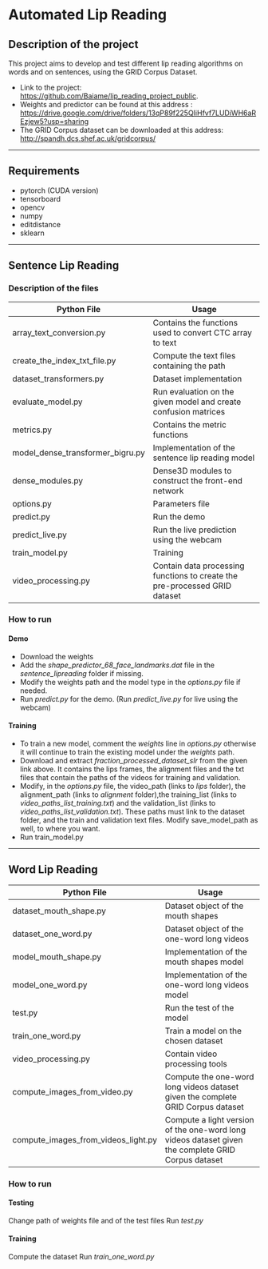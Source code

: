 # Automated Lip Reading
## Description of the project
This project aims to develop and test different lip reading algorithms on words and on sentences, using the GRID Corpus Dataset.
- Link to the project: https://github.com/Baiame/lip_reading_project_public.
- Weights and predictor can be found at this address : https://drive.google.com/drive/folders/13qP89f225QIiHfvf7LUDiWH6aREzjew5?usp=sharing
- The GRID Corpus dataset can be downloaded at this address: http://spandh.dcs.shef.ac.uk/gridcorpus/
------------------------------------
## Requirements
- pytorch (CUDA version)
- tensorboard
- opencv
- numpy
- editdistance
- sklearn

------------------------------------
## Sentence Lip Reading
### Description of the files
|Python File|Usage|
|--- | ---|
|array_text_conversion.py|Contains the functions used to convert CTC array to text|
|create_the_index_txt_file.py|Compute the text files containing the path|
|dataset_transformers.py|Dataset implementation|
|evaluate_model.py|Run evaluation on the given model and create confusion matrices|
|metrics.py|Contains the metric functions|
|model_dense_transformer_bigru.py|Implementation of the sentence lip reading model|
|dense_modules.py|Dense3D modules to construct the front-end network|
|options.py|Parameters file|
|predict.py|Run the demo|
|predict_live.py|Run the live prediction using the webcam|
|train_model.py|Training|
|video_processing.py|Contain data processing functions to create the pre-processed GRID dataset|

### How to run
#### Demo
- Download the weights
- Add the _shape_predictor_68_face_landmarks.dat_ file in the _sentence_lipreading_ folder if missing.
- Modify the weights path and the model type in the _options.py_ file if needed.
- Run _predict.py_ for the demo.
(Run _predict_live.py_ for live  using the webcam)

#### Training
- To train a new model, comment the _weights_ line in _options.py_ otherwise it will continue to train the existing model under the _weights_ path.
- Download and extract _fraction_processed_dataset_slr_ from the given link above. It contains the lips frames, the alignment files and the txt files that contain the paths of the videos for training and validation.
- Modify, in the _options.py_ file, the video_path (links to _lips_ folder), the alignment_path (links to _alignment_ folder),the training_list (links to _video_paths_list_training.txt_) and the validation_list (links to _video_paths_list_validation.txt_). These paths must link to the dataset folder, and the train and validation text files. Modify save_model_path as well, to where you want.
- Run train_model.py

-----------------------------------
## Word Lip Reading
|Python File|Usage|
|--- | ---|
|dataset_mouth_shape.py|Dataset object of the mouth shapes|
|dataset_one_word.py|Dataset object of the one-word long videos|
|model_mouth_shape.py|Implementation of the mouth shapes model|
|model_one_word.py|Implementation of the one-word long videos model|
|test.py|Run the test of the model|
|train_one_word.py|Train a model on the chosen dataset|
|video_processing.py|Contain video processing tools|
|compute_images_from_video.py|Compute the one-word long videos dataset given the complete GRID Corpus dataset|
|compute_images_from_videos_light.py|Compute a light version of the one-word long videos dataset given the complete GRID Corpus dataset|

### How to run
#### Testing
Change path of weights file and of the test files
Run _test.py_
#### Training
Compute the dataset
Run _train_one_word.py_

